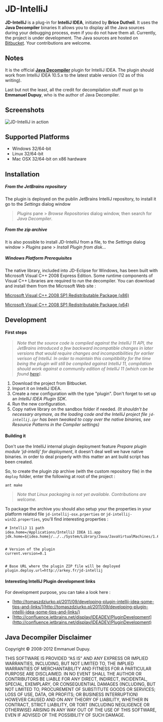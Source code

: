 # JD-IntelliJ #

**JD-IntelliJ** is a plug-in for **IntelliJ IDEA**, initiated by **Brice Dutheil**. It uses the **Java Decompiler** binaries It allows you to display all the Java sources during your debugging process, even if you do not have them all. Currently, the project is under development. The Java sources are hosted on [Bitbucket](java.decompiler.free.fr/?q=jdintellij). Your contributions are welcome.

## Notes ##

It is the official [**Java Decompiler**](http://java.decompiler.free.fr/) plugin for IntelliJ IDEA. The plugin should work from IntelliJ IDEA 10.5.x to the latest stable version (12 as of this writing).

Last but not the least, all the credit for decompilation stuff must go to **Emmanuel Dupuy**, who is the author of Java Decompiler.

## Screenshots ##

![JD-IntelliJ in action](http://java.decompiler.free.fr/sites/default/screenshots/screenshot16.png)

## Supported Platforms ##

- Windows 32/64-bit
- Linux 32/64-bit
- Mac OSX 32/64-bit on x86 hardware

## Installation ##

##### From the JetBrains repository #####

The plugin is deployed on the publin JetBrains IntelliJ repository, to install it go to the _Settings_ dialog window
 > _Plugins_ pane > _Browse Repositories_ dialog window, then search for _Java Decompiler_.

##### From the zip archive #####

It is also possible to install JD-IntelliJ from a file, to the _Settings_ dialog window > _Plugins_ pane >
_Install Plugin from disk..._


##### Windows Platform Prerequisites #####

The native library, included into JD-Eclipse for Windows, has been built with Microsoft Visual C++ 2008 Express Edition.
Some runtime components of Visual C++ Libraries are required to run the decompiler. You can download and install them
from the Microsoft Web site :

[Microsoft Visual C++ 2008 SP1 Redistributable Package (x86)](http://www.microsoft.com/downloads/details.aspx?familyid=A5C84275-3B97-4AB7-A40D-3802B2AF5FC2&displaylang=en)

[Microsoft Visual C++ 2008 SP1 Redistributable Package (x64)](http://www.microsoft.com/downloads/details.aspx?familyid=BA9257CA-337F-4B40-8C14-157CFDFFEE4E&displaylang=en)

## Development ##

#### First steps ####

> _Note that the source code is compiled against the IntelliJ 11 API, the JetBrains introduced a few backward incompatible changes in later
versions that would require changes and incompatibilities for earlier verison of IntelliJ. In order to maintain this compitibility for
the time being the plugin will still be compiled against IntelliJ 11, compilation should work against a community edition of IntelliJ 11
(which can be found [here](http://devnet.jetbrains.com/docs/DOC-1228))._


1. Download the project from Bitbucket.
2. Import it on IntelliJ IDEA.
3. Create a new configuration with the type "plugin". Don't forget to set up an _IntelliJ IDEA Plugin SDK_.
4. Run the new configuration.
5. Copy native library on the sandbox folder if needed. _(It shouldn't be necessary anymore, as the loading code and
   the IntelliJ project file `jd-intellij.ipr` has been tweaked to copy over the native binaries, see Resource
   Patterns in the Compiler settings)_

#### Building it ####

Don't use the IntelliJ internal plugin deployment feature _Prepare plugin module 'jd-intellij' for deployment_, it
doesn't deal well we have native binaries. in order to deal properly with this matter an ant build script has
been created.

So, to create the plugin zip archive (with the custom repository file) in the `deploy` folder, enter the following at
root of the project :

    ant make

> _Note that Linux packaging is not yet available. Contributions are welcome._



To package the archive you should also setup your the properties in your platform related file
`jd-intellij-osx.prperties` or `jd-intellij-win32.properties`, you'll find interesting properties :


    # IntelliJ 11 path
    idea.home=/Applications/IntelliJ IDEA 11.app
    jdk.home=${idea.home}/../../System/Library/Java/JavaVirtualMachines/1.6.0.jdk


    # Version of the plugin
    current.version=0.1


    # Base URL where the plugin ZIP file will be deployed
    plugin.deploy.url=http://arkey.fr/jd-intellij

#### Interesting IntelliJ Plugin development links ####

For development purpose, you can take a look here :

- [http://tomaszdziurko.pl/2011/09/developing-plugin-intellij-idea-some-tips-and-links/](http://tomaszdziurko.pl/2011/09/developing-plugin-intellij-idea-some-tips-and-links/)
- [http://confluence.jetbrains.net/display/IDEADEV/PluginDevelopment](http://confluence.jetbrains.net/display/IDEADEV/PluginDevelopment)


## Java Decompiler Disclaimer ##

Copyright © 2008-2012 Emmanuel Dupuy.

THIS SOFTWARE IS PROVIDED “AS IS” AND ANY EXPRESS OR IMPLIED WARRANTIES, INCLUDING, BUT NOT LIMITED TO, THE IMPLIED
WARRANTIES OF MERCHANTABILITY AND FITNESS FOR A PARTICULAR PURPOSE ARE DISCLAIMED. IN NO EVENT SHALL THE AUTHOR OR
CONTRIBUTORS BE LIABLE FOR ANY DIRECT, INDIRECT, INCIDENTAL, SPECIAL, EXEMPLARY, OR CONSEQUENTIAL DAMAGES (INCLUDING,
BUT NOT LIMITED TO, PROCUREMENT OF SUBSTITUTE GOODS OR SERVICES; LOSS OF USE, DATA, OR PROFITS; OR BUSINESS
INTERRUPTION) HOWEVER CAUSED AND ON ANY THEORY OF LIABILITY, WHETHER IN CONTRACT, STRICT LIABILITY, OR TORT (INCLUDING
NEGLIGENCE OR OTHERWISE) ARISING IN ANY WAY OUT OF THE USE OF THIS SOFTWARE, EVEN IF ADVISED OF THE POSSIBILITY OF
SUCH DAMAGE.